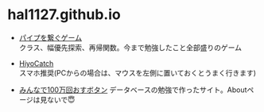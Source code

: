 # hal1127.github.io

- [パイプを繋ぐゲーム](https://hal1127.github.io/pipe-game) <br>
クラス、幅優先探索、再帰関数。今まで勉強したこと全部盛りのゲーム

- [HiyoCatch](https://hiyocatch.netlify.app/) <br>
スマホ推奨(PCからの場合は、マウスを左側に置いておくとうまく行きます)

- [みんなで100万回おすボタン](https://button-to-press-n-times.netlify.app/)
データベースの勉強で作ったサイト。Aboutページは見ないで😇
